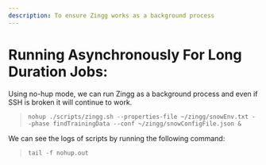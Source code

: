```yaml
---
description: To ensure Zingg works as a background process
---
```


# Running Asynchronously For Long Duration Jobs:

Using no-hup mode, we can run Zingg as a background process and even if SSH is broken it will continue to work. 

> `nohup ./scripts/zingg.sh --properties-file ~/zingg/snowEnv.txt --phase findTrainingData --conf ~/zingg/snowConfigFile.json & `

We can see the logs of scripts by running the following command: 

> `tail -f nohup.out `


